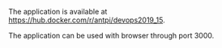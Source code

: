 The application is available at https://hub.docker.com/r/antpi/devops2019_15. 

The application can be used with browser through port 3000.
